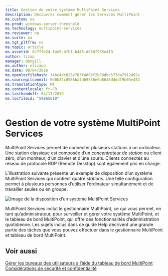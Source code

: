 ```yaml
---
title: Gestion de votre système MultiPoint Services
description: Découvrez comment gérer les Services MultiPoint
ms.custom: na
ms.prod: windows-server-threshold
ms.technology: multipoint-services
ms.reviewer: na
ms.suite: na
ms.tgt_pltfrm: na
ms.topic: article
ms.assetid: 8c7ffe24-f4e5-4fbf-b445-d860f935e4f3
author: lizap
manager: dongill
ms.author: elizapo
ms.date: 08/04/2016
ms.openlocfilehash: 34bc4dc025e783f4803f2b78dbc573da7912492c
ms.sourcegitcommit: 0d0b32c8986ba7db9536e0b8648d4ddf9b03e452
ms.translationtype: MT
ms.contentlocale: fr-FR
ms.lasthandoff: 04/17/2019
ms.locfileid: "59865610"
---
```

# <a name="managing-your-multipoint-services-system"></a>Gestion de votre système MultiPoint Services
MultiPoint Services permet de connecter plusieurs stations à un ordinateur. Une station classique est composée d’un [*concentrateur de station*](Switch-Between-Modes.md) ou client zéro, d’un moniteur, d’un clavier et d’une souris. Clients connectés au réseau de protocole RDP (Remote Desktop) sont également pris en charge.  
  
L’illustration suivante présente un exemple de disposition d’un système MultiPoint Services qui contient quatre *stations*. Une telle configuration permet à plusieurs personnes d’utiliser l’ordinateur simultanément et de travailler seules ou en groupe.  
  
![Image de la disposition d’un système MultiPoint Services](./media/WMSMultiPointServerSystemLayout.gif)  
  
MultiPoint Services inclut le gestionnaire MultiPoint, ce qui vous permet, en tant qu’administrateur, pour surveiller et gérer votre système MultiPoint, et le tableau de bord MultiPoint, qui offre des fonctionnalités d’administration quotidienne. Les sujets inclus dans ce guide Help décrivent une grande partie des tâches que vous pouvez effectuer dans le gestionnaire MultiPoint et tableau de bord MultiPoint.  
  
## <a name="see-also"></a>Voir aussi  
[Gérer les bureaux des utilisateurs à l’aide du tableau de bord MultiPoint](Manage-User-Desktops-Using-MultiPoint-Dashboard.md)  
[Considérations de sécurité et confidentialité](Privacy-and-Security-Considerations.md)  